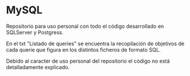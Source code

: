 # MySQL

Repositorio para uso personal con todo el código desarrollado en SQLServer y Postgress.

En el txt "Listado de queries" se encuentra la recopilación de objetivos de cada querie que figura en los distintos ficheros de formato SQL.

Debido al caracter de uso personal del repositorio el código no está detalladamente explicado.

